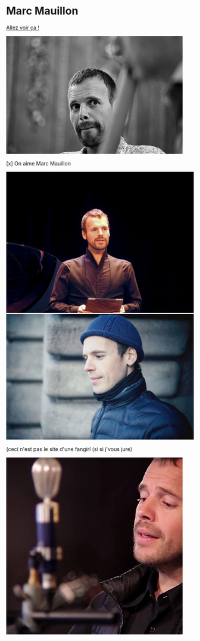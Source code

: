 # Marc Mauillon

[Allez voir ça !](http://marcmauillon.com/)

![Marc Mauillon](th.jpg "MM")

[x] On aime Marc Mauillon

![Marc Mauillon](th2.jpg "MM")
![Marc Mauillon](th3.webp "MM")

(ceci n'est pas le site d'une fangirl (si si j'vous jure)

![Marc Mauillon](th3.jpg "MM")
